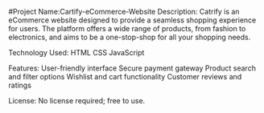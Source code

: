 #Project Name:Cartify-eCommerce-Website
Description:
Catrify is an eCommerce website designed to provide a seamless shopping experience for users. The platform offers a wide range of products, from fashion to electronics, and aims to be a one-stop-shop for all your shopping needs.

Technology Used:
HTML
CSS
JavaScript

Features:
User-friendly interface
Secure payment gateway
Product search and filter options
Wishlist and cart functionality
Customer reviews and ratings

License:
No license required; free to use.
